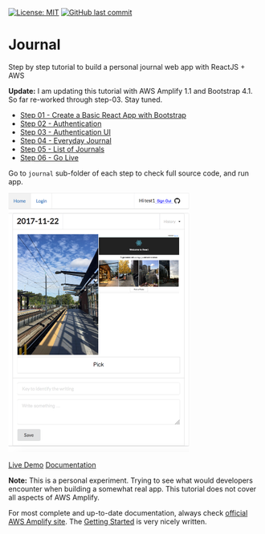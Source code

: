 [![License: MIT](https://img.shields.io/badge/License-MIT-yellow.svg)](https://opensource.org/licenses/MIT)
[![GitHub last commit](https://img.shields.io/github/last-commit/richardzcode/Journal-AWS-Amplify-Tutorial.svg)]()

# Journal
Step by step tutorial to build a personal journal web app with ReactJS + AWS

**Update:** I am updating this tutorial with AWS Amplify 1.1 and Bootstrap 4.1. So far re-worked through step-03. Stay tuned.

* [Step 01 - Create a Basic React App with Bootstrap](step-01)
* [Step 02 - Authentication](step-02)
* [Step 03 - Authentication UI](step-03)
* [Step 04 - Everyday Journal](step-04)
* [Step 05 - List of Journals](step-05)
* [Step 06 - Go Live](step-06)

Go to `journal` sub-folder of each step to check full source code, and run app.

<img src="docs/assets/img/live.png" width="360px" />

[Live Demo](http://journal-hosting-mobilehub-1908112296.s3-website-us-east-1.amazonaws.com/)
[Documentation](https://richardzcode.github.io/Journal-AWS-Amplify-Tutorial/)

**Note:** This is a personal experiment. Trying to see what would developers encounter when building a somewhat real app. This tutorial does not cover all aspects of AWS Amplify.

For most complete and up-to-date documentation, always check [official AWS Amplify site](https://aws-amplify.github.io/). The [Getting Started](https://aws-amplify.github.io/amplify-js/media/quick_start) is very nicely written.
